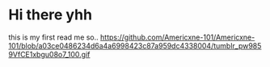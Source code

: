# Hi there yhh
this is my first read me so..
https://github.com/Americxne-101/Americxne-101/blob/a03ce0486234d6a4a6998423c87a959dc4338004/tumblr_pw9859VfCE1xbgu08o7_100.gif
